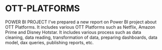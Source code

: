 # OTT-PLATFORMS
POWER BI PROJECT
I've prepared a new report on Power BI project about OTT Platforms.
It includes various OTT Platforms such as Netflix, Amazon Prime and Disney Hotstar.
It includes various process such as data cleaning, data reading, transformation of data, preparing dashboards, data model, dax queries, publishing reports, etc.
